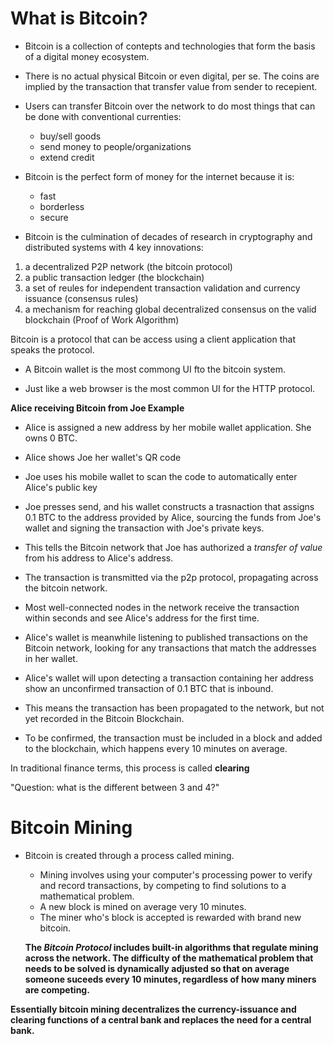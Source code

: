 # What is Bitcoin?

* Bitcoin is a collection of contepts and technologies that form the basis of a digital money ecosystem.

* There is no actual physical Bitcoin or even digital, per se. The coins are implied by the transaction that transfer value from sender to recepient.

* Users can transfer Bitcoin over the network to do most things that can be done with conventional currenties:
	* buy/sell goods
	* send money to people/organizations
	* extend credit

* Bitcoin is the perfect form of money for the internet because it is:
    * fast
    * borderless
    * secure

* Bitcoin is the culmination of decades of research in cryptography and distributed systems with 4 key innovations:

1. a decentralized P2P network (the bitcoin protocol)
2. a public transaction ledger (the blockchain)
3. a set of reules for independent transaction validation and currency issuance (consensus rules)
4. a mechanism for reaching global decentralized consensus on the valid blockchain (Proof of Work Algorithm)


Bitcoin is a protocol that can be access using a client application that speaks the protocol.

* A Bitcoin wallet is the most commong UI fto the bitcoin system.

* Just like a web browser is the most common UI for the HTTP protocol.

**Alice receiving Bitcoin from Joe Example**

* Alice is assigned a new address by her mobile wallet application. She owns 0 BTC.
* Alice shows Joe her wallet's QR code
* Joe uses his mobile wallet to scan the code to automatically enter Alice's public key
* Joe presses send, and his wallet constructs a trasnaction that assigns 0.1 BTC to the address provided by Alice, sourcing the funds from Joe's wallet and signing the transaction with Joe's private keys.
* This tells the Bitcoin network that Joe has authorized a *transfer of value* from his address to Alice's address.
* The transaction is transmitted via the p2p protocol, propagating across the bitcoin network.
* Most well-connected nodes in the network receive the transaction within seconds and see Alice's address for the first time.
* Alice's wallet is meanwhile listening to published transactions on the Bitcoin network, looking for any transactions that match the addresses in her wallet.

* Alice's wallet will upon detecting a transaction containing her address show an unconfirmed transaction of 0.1 BTC that is inbound.
* This means the transaction has been propagated to the network, but not yet recorded in the Bitcoin Blockchain.
* To be confirmed, the transaction must be included in a block and added to the blockchain, which happens every 10 minutes on average.

In traditional finance terms, this process is called **clearing**  


"Question: what is the different between 3 and 4?"

# Bitcoin Mining

* Bitcoin is created through a process called mining.
	* Mining involves using your computer's processing power to verify and record transactions, by competing to find solutions to a mathematical problem.
	* A new block is mined on average very 10 minutes.
	* The miner who's block is accepted is rewarded with brand new bitcoin.

	**The *Bitcoin Protocol* includes built-in algorithms that regulate mining across the network. The difficulty of the mathematical problem that needs to be solved is dynamically adjusted so that on average someone suceeds every 10 minutes, regardless of how many miners are competing.**

**Essentially bitcoin mining decentralizes the currency-issuance and clearing functions of a central bank and replaces the need for a central bank.**







